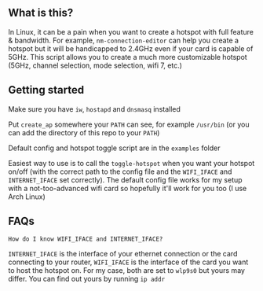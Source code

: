 ## What is this?

In Linux, it can be a pain when you want to create a hotspot with full feature & bandwidth. For example, `nm-connection-editor` can help you create a hotspot but it will be handicapped to 2.4GHz even if your card is capable of 5GHz. This script allows you to create a much more customizable hotspot (5GHz, channel selection, mode selection, wifi 7, etc.)

## Getting started

Make sure you have `iw`, `hostapd` and `dnsmasq` installed

Put `create_ap` somewhere your `PATH` can see, for example `/usr/bin` (or you can add the directory of this repo to your `PATH`)

Default config and hotspot toggle script are in the `examples` folder

Easiest way to use is to call the `toggle-hotspot` when you want your hotspot on/off (with the correct path to the config file and the `WIFI_IFACE` and `INTERNET_IFACE` set correctly). The default config file works for my setup with a not-too-advanced wifi card so hopefully it'll work for you too (I use Arch Linux)

## FAQs

`How do I know WIFI_IFACE and INTERNET_IFACE?`

`INTERNET_IFACE` is the interface of your ethernet connection or the card connecting to your router, `WIFI_IFACE` is the interface of the card you want to host the hotspot on. For my case, both are set to `wlp9s0` but yours may differ. You can find out yours by running `ip addr`